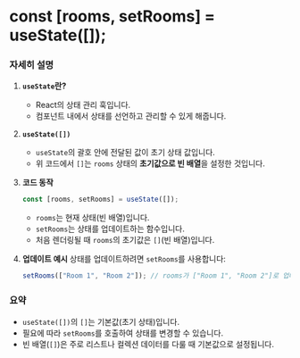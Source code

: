 # const [rooms, setRooms] = useState([]);

### 자세히 설명
1. **`useState`란?**
   - React의 상태 관리 훅입니다.
   - 컴포넌트 내에서 상태를 선언하고 관리할 수 있게 해줍니다.

2. **`useState([])`**
   - `useState`의 괄호 안에 전달된 값이 초기 상태 값입니다.
   - 위 코드에서 `[]`는 `rooms` 상태의 **초기값으로 빈 배열**을 설정한 것입니다.

3. **코드 동작**
   ```jsx
   const [rooms, setRooms] = useState([]);
   ```
   - `rooms`는 현재 상태(빈 배열)입니다.
   - `setRooms`는 상태를 업데이트하는 함수입니다.
   - 처음 렌더링될 때 `rooms`의 초기값은 `[]`(빈 배열)입니다.

4. **업데이트 예시**
   상태를 업데이트하려면 `setRooms`를 사용합니다:
   ```jsx
   setRooms(["Room 1", "Room 2"]); // rooms가 ["Room 1", "Room 2"]로 업데이트됨
   ```

### 요약
- `useState([])`의 `[]`는 기본값(초기 상태)입니다.
- 필요에 따라 `setRooms`를 호출하여 상태를 변경할 수 있습니다.
- 빈 배열(`[]`)은 주로 리스트나 컬렉션 데이터를 다룰 때 기본값으로 설정됩니다.
